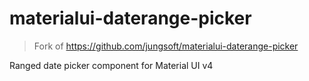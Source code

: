 # materialui-daterange-picker

> Fork of https://github.com/jungsoft/materialui-daterange-picker

Ranged date picker component for Material UI v4
